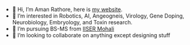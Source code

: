 - 👋 Hi, I’m Aman Rathore, here is [my website](https://amanr.me/).
- 👀 I’m interested in Robotics, AI, Angeogneis, Virology, Gene Doping, Neurobiology, Embryology, and Toxin research.
- 🌱 I’m pursuing BS-MS from [IISER Mohali](https://www.iisermohali.ac.in/)
- 💞️ I’m looking to collaborate on anything except designing stuff

<!---
AmanRathoreP/AmanRathoreP is a ✨ special ✨ repository because its `README.md` (this file) appears on your GitHub profile.
You can click the Preview link to take a look at your changes.
--->
